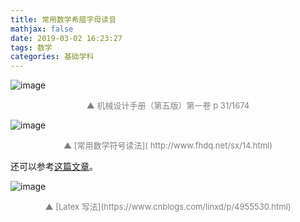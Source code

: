 ```yaml
---
title: 常用数学希腊字母读音
mathjax: false
date: 2019-03-02 16:23:27
tags: 数学
categories: 基础学科
---
```


![image](https://ws2.sinaimg.cn/large/006mcMYXgy1g0oj626l0qj30zk0i10yp.jpg)
<div style="font-size:13px;color:gray;text-align:center">▲ 机械设计手册（第五版）第一卷 p 31/1674</div>

<!--more-->

![image](https://ws2.sinaimg.cn/large/006mcMYXgy1g0oj70zepoj30hk0y1myu.jpg)
<div style="font-size:13px;color:gray;text-align:center">▲ [常用数学符号读法]( http://www.fhdq.net/sx/14.html)</div>

还可以参考[这篇文章](https://blog.csdn.net/hanghangaidoudou/article/details/74987856)。

![image](https://wx4.sinaimg.cn/large/006mcMYXgy1g0oji6ur5fj30ez0qjdmq.jpg)
<div style="font-size:13px;color:gray;text-align:center">▲ [Latex 写法](https://www.cnblogs.com/linxd/p/4955530.html)</div>

<!--

<hr/>
<span style="color:gray;font-size:12px">
参考：
1.[link-01]()
2.[link-02]()
3.[link-03]()
4.[link-04]()
5.[link-05]()
</span>
-->
